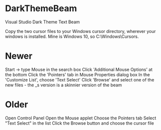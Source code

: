 # DarkThemeBeam
Visual Studio Dark Theme Text Beam

Copy the two cursor files to your Windows cursor directory, wherever your windows is installed.
Mine is Windows 10, so C:\Windows\Cursors.

Newer
==================================================================
Start -> type Mouse in the search box
Click 'Additional Mouse Options' at the bottom
Click the 'Pointers' tab in Mouse Properties dialog box
In the 'Customize List', choose 'Text Select'
Click 'Browse' and select one of the new files - the _s version is a skinnier version of the beam

Older
==================================================================
Open Control Panel
Open the Mouse applet
Choose the Pointers tab
Select "Text Select" in the list
Click the Browse button and choose the cursor file
